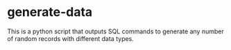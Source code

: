 # generate-data
This is a python script that outputs SQL commands to generate any number of random records with different data types.
